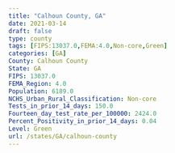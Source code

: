 ```yaml
---
title: "Calhoun County, GA"
date: 2021-03-14
draft: false
type: county
tags: [FIPS:13037.0,FEMA:4.0,Non-core,Green]
categories: [GA]
County: Calhoun County
State: GA
FIPS: 13037.0
FEMA_Region: 4.0
Population: 6189.0
NCHS_Urban_Rural_Classification: Non-core
Tests_in_prior_14_days: 150.0
Fourteen_day_test_rate_per_100000: 2424.0
Percent_Positivity_in_prior_14_days: 0.04
Level: Green
url: /states/GA/calhoun-county
---
```



